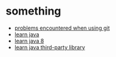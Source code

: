 # something

- [problems encountered when using git](https://github.com/gaoxinge/something/tree/master/problems%20encountered%20when%20using%20git)
- [learn java](https://github.com/gaoxinge/something/tree/master/learn%20java)
- [learn java 8](https://github.com/gaoxinge/something/tree/master/learn%20java%208)
- [learn java third-party library](https://github.com/gaoxinge/something/tree/master/learn%20java%20third-party%20library)